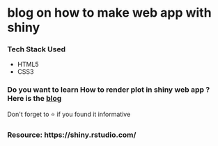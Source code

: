 # blog on how to make web app with shiny 

<h3>Tech Stack Used</h3>
 <ul>
 <li>HTML5</li>
 <li>CSS3</li>
 </ul>
 
<h3>Do you want to learn How to render plot in shiny web app ? Here is the <a href="https://web-app-shiny-blog.netlify.app/">blog</a></h3>
<p>Don't forget to ⭐ if you found it informative</p>
<h3>Resource: https://shiny.rstudio.com/ </h3>

